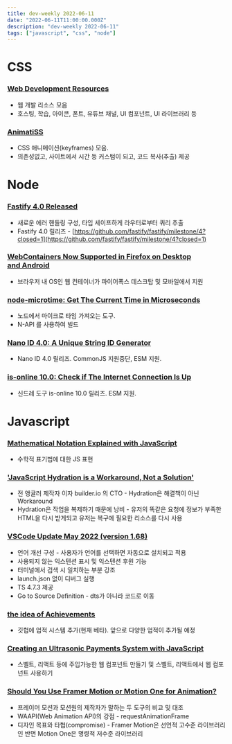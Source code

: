 ```yaml
---
title: dev-weekly 2022-06-11
date: "2022-06-11T11:00:00.000Z"
description: "dev-weekly 2022-06-11"
tags: ["javascript", "css", "node"]
---
```


# CSS

### **[Web Development Resources](https://web-dev-resources.com/#/)**

- 웹 개발 리소스 모음
- 호스팅, 학습, 아이콘, 폰트, 유튜브 채널, UI 컴포넌트, UI 라이브러리 등

### **[AnimatiSS](https://xsgames.co/animatiss)**

- CSS 애니메이션(keyframes) 모음.
- 의존성없고, 사이트에서 시간 등 커스텀이 되고, 코드 복사(추출) 제공

# Node

### **[Fastify 4.0 Released](https://medium.com/@fastifyjs/fastify-v4-ga-59f2103b5f0e)**

- 새로운 에러 핸들링 구성, 타입 세이프하게 라우터로부터 쿼리 추출
- Fastify 4.0 릴리즈 - [https://github.com/fastify/fastify/milestone/4?closed=1](https://github.com/fastify/fastify/milestone/4?closed=1)

### **[WebContainers Now Supported in Firefox on Desktop and Android](https://blog.stackblitz.com/posts/webcontainers-are-now-supported-on-firefox/)**

- 브라우저 내 OS인 웹 컨테이너가 파이어폭스 데스크탑 및 모바일에서 지원

### **[node-microtime: Get The Current Time in Microseconds](https://github.com/wadey/node-microtime)**

- 노드에서 마이크로 타임 가져오는 도구.
- N-API 를 사용하여 빌드

### **[Nano ID 4.0: A Unique String ID Generator](https://github.com/ai/nanoid)**

- Nano ID 4.0 릴리즈. CommonJS 지원중단, ESM 지원.

### **[is-online 10.0: Check if The Internet Connection Is Up](https://github.com/sindresorhus/is-online/releases)**

- 신드레 도구 is-online 10.0 릴리즈. ESM 지원.

# Javascript

### **[Mathematical Notation Explained with JavaScript](https://runjs.app/blog/mathematical-notation-for-javascript-developers-explained)**

- 수학적 표기법에 대한 JS 표현

### **['JavaScript Hydration is a Workaround, Not a Solution'](https://thenewstack.io/javascript-hydration-is-a-workaround-not-a-solution/)**

- 전 앵귤러 제작자 이자 builder.io 의 CTO - Hydration은 해결책이 아닌 Workaround
- Hydration은 작업을 복제하기 때문에 낭비 - 유저의 똑같은 요청에 정보가 부족한 HTML을 다시 받게되고 유저는 복구에 필요한 리소스를 다시 사용

### **[VSCode Update **May 2022 (version 1.68)**](https://code.visualstudio.com/updates/v1_68)**

- 언어 개선 구성 - 사용자가 언어를 선택하면 자동으로 설치되고 적용
- 사용되지 않는 익스텐션 표시 및 익스텐션 후원 기능
- 터미널에서 검색 시 일치하는 부분 강조
- launch.json 없이 디버그 실행
- TS 4.7.3 제공
- Go to Source Definition - dts가 아니라 코드로 이동

### **[the idea of Achievements](https://github.blog/2022-06-09-introducing-achievements-recognizing-the-many-stages-of-a-developers-coding-journey/)**

- 깃헙에 업적 시스템 추가(현재 베타). 앞으로 다양한 업적이 추가될 예정

### **[Creating an Ultrasonic Payments System with JavaScript](https://charliegerard.dev/blog/ultrasonic-payments/)**

- 스벨트, 리액트 등에 주입가능한 웹 컴포넌트 만들기 및 스벨트, 리액트에서 웹 컴포넌트 사용하기

### **[Should You Use Framer Motion or Motion One for Animation?](https://motion.dev/blog/should-you-use-framer-motion-or-motion-one)**

- 프레이머 모션과 모션원의 제작자가 말하는 두 도구의 비교 및 대조
- WAAPI(Web Animation API)의 강점 - requestAnimationFrame
- 디자인 목표와 타협(compromise) - Framer Motion은 선언적 고수준 라이브러리인 반면 Motion One은 명령적 저수준 라이브러리